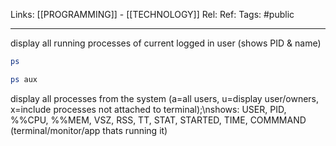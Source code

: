 Links: [[PROGRAMMING]] - [[TECHNOLOGY]]
Rel: 
Ref: 
Tags: #public 

--- 
display all running processes of current logged in user (shows PID & name)

```sh
ps
```



```sh
ps aux
```
display all processes from the system (a=all users, u=display user/owners, x=include processes not attached to terminal);\nshows: USER, PID, %%CPU, %%MEM, VSZ, RSS, TT, STAT, STARTED, TIME, COMMMAND (terminal/monitor/app thats running it)